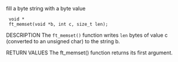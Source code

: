 fill a byte string with a byte value

     void *
     ft_memset(void *b, int c, size_t len);

DESCRIPTION
     The `ft_memset()` function writes `len` bytes of value c (converted to an unsigned char) to the string b.

RETURN VALUES
     The ft_memset() function returns its first argument.